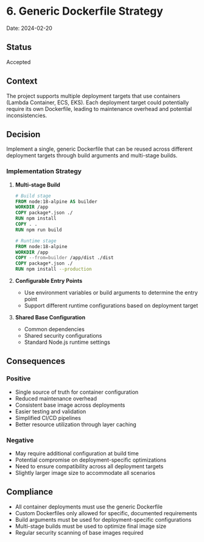 # 6. Generic Dockerfile Strategy

Date: 2024-02-20

## Status

Accepted

## Context

The project supports multiple deployment targets that use containers (Lambda Container, ECS, EKS). Each deployment target could potentially require its own Dockerfile, leading to maintenance overhead and potential inconsistencies.

## Decision

Implement a single, generic Dockerfile that can be reused across different deployment targets through build arguments and multi-stage builds.

### Implementation Strategy

1. **Multi-stage Build**
   ```dockerfile
   # Build stage
   FROM node:18-alpine AS builder
   WORKDIR /app
   COPY package*.json ./
   RUN npm install
   COPY . .
   RUN npm run build

   # Runtime stage
   FROM node:18-alpine
   WORKDIR /app
   COPY --from=builder /app/dist ./dist
   COPY package*.json ./
   RUN npm install --production
   ```

2. **Configurable Entry Points**
   - Use environment variables or build arguments to determine the entry point
   - Support different runtime configurations based on deployment target

3. **Shared Base Configuration**
   - Common dependencies
   - Shared security configurations
   - Standard Node.js runtime settings

## Consequences

### Positive
- Single source of truth for container configuration
- Reduced maintenance overhead
- Consistent base image across deployments
- Easier testing and validation
- Simplified CI/CD pipelines
- Better resource utilization through layer caching

### Negative
- May require additional configuration at build time
- Potential compromise on deployment-specific optimizations
- Need to ensure compatibility across all deployment targets
- Slightly larger image size to accommodate all scenarios

## Compliance

- All container deployments must use the generic Dockerfile
- Custom Dockerfiles only allowed for specific, documented requirements
- Build arguments must be used for deployment-specific configurations
- Multi-stage builds must be used to optimize final image size
- Regular security scanning of base images required
